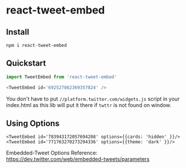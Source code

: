 # react-tweet-embed

## Install
```
npm i react-tweet-embed
```

## Quickstart

```javascript
import TweetEmbed from 'react-tweet-embed'

<TweetEmbed id='692527862369357824' />
```

You don't have to put `//platform.twitter.com/widgets.js` script in your index.html as this lib will put it there if `twttr` is not found on window.  


## Using Options

```
<TweetEmbed id='783943172057694208' options={{cards: 'hidden' }}/>
<TweetEmbed id='771763270273294336' options={{theme: 'dark' }}/>
```

Embedded-Tweet Options Reference:
https://dev.twitter.com/web/embedded-tweets/parameters
